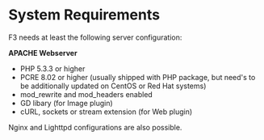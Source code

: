 # System Requirements

F3 needs at least the following server configuration:

**APACHE Webserver**

* PHP 5.3.3 or higher
* PCRE 8.02 or higher (usually shipped with PHP package, but need's to be additionally updated on CentOS or Red Hat systems)
* mod_rewrite and mod_headers enabled
* GD libary (for Image plugin)
* cURL, sockets or stream extension (for Web plugin)

Nginx and Lighttpd configurations are also possible.
